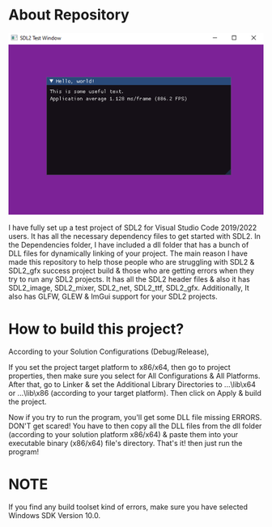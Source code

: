 # About Repository
![DemoWindow](/Resources/Branding/DemoWindow.png?raw=true"DemoWindow")

I have fully set up a test project of SDL2 for Visual Studio Code 2019/2022 users. It has all the necessary dependency files to get started with SDL2.
In the Dependencies folder, I have included a dll folder that has a bunch of DLL files for dynamically linking of your project.
The main reason I have made this repository to help those people who are struggling with SDL2 & SDL2_gfx success project build & those who are getting errors when they try to run any SDL2 projects. It has all the SDL2 header files & also it has SDL2_image, SDL2_mixer, SDL2_net, SDL2_ttf, SDL2_gfx. Additionally, It also has GLFW, GLEW & ImGui support for your SDL2 projects.

# How to build this project?
According to your Solution Configurations (Debug/Release),

If you set the project target platform to x86/x64, then go to project properties, then make sure you select for All Configurations & All Platforms.
After that, go to Linker & set the Additional Library Directories to ...\lib\x64 or ...\lib\x86 (according to your target platform). 
Then click on Apply & build the project. 

Now if you try to run the program, you'll get some DLL file missing ERRORS. DON'T get scared!
You have to then copy all the DLL files from the dll folder (according to your solution platform x86/x64) & paste them into your executable binary (x86/x64) file's directory.
That's it! then just run the program!

# NOTE
If you find any build toolset kind of errors, make sure you have selected Windows SDK Version 10.0.

